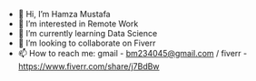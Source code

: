 - 👋 Hi, I’m Hamza Mustafa
- 👀 I’m interested in Remote Work
- 🌱 I’m currently learning Data Science
- 💞️ I’m looking to collaborate on Fiverr
- 📫 How to reach me: gmail - bm234045@gmail.com / fiverr - https://www.fiverr.com/share/j7BdBw
